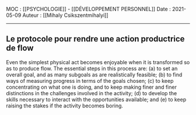 MOC : [[PSYCHOLOGIE]] - [[DÉVELOPPEMENT PERSONNEL]]
Date : 2021-05-09
Auteur : [[Mihaly Csikszentmihalyi]]
***

## Le protocole pour rendre une action productrice de flow
Even the simplest physical act becomes enjoyable when it is transformed so as to produce flow. The essential steps in this process are: (a) to set an overall goal, and as many subgoals as are realistically feasible; (b) to find ways of measuring progress in terms of the goals chosen; (c) to keep concentrating on what one is doing, and to keep making finer and finer distinctions in the challenges involved in the activity; (d) to develop the skills necessary to interact with the opportunities available; and (e) to keep raising the stakes if the activity becomes boring.
